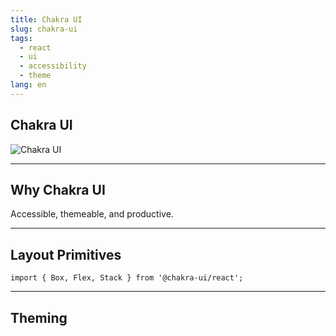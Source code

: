 ```yaml
---
title: Chakra UI
slug: chakra-ui
tags:
  - react
  - ui
  - accessibility
  - theme
lang: en
---
```

## Chakra UI
![Chakra UI](https://chakra-ui.com/og-image.png)

---

## Why Chakra UI


Accessible, themeable, and productive.

---


## Layout Primitives

```tsx
import { Box, Flex, Stack } from '@chakra-ui/react';
```

---

## Theming

